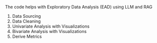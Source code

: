 The code helps with Exploratory Data Analysis (EAD) using LLM and RAG
1.	Data Sourcing
2.	Data Cleaning
3.	Univariate Analysis with Visualizations
4.	Bivariate Analysis with Visualizations
5.	Derive Metrics
